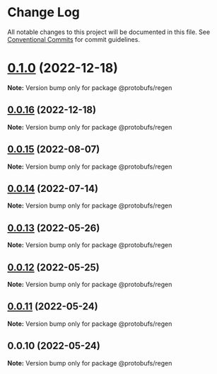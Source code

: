 # Change Log

All notable changes to this project will be documented in this file.
See [Conventional Commits](https://conventionalcommits.org) for commit guidelines.

# [0.1.0](https://github.com/cosmology-tech/proto-registry/compare/@protobufs/regen@0.0.16...@protobufs/regen@0.1.0) (2022-12-18)

**Note:** Version bump only for package @protobufs/regen





## [0.0.16](https://github.com/cosmology-tech/proto-registry/compare/@protobufs/regen@0.0.15...@protobufs/regen@0.0.16) (2022-12-18)

**Note:** Version bump only for package @protobufs/regen





## [0.0.15](https://github.com/cosmology-tech/proto-registry/compare/@protobufs/regen@0.0.14...@protobufs/regen@0.0.15) (2022-08-07)

**Note:** Version bump only for package @protobufs/regen





## [0.0.14](https://github.com/cosmology-tech/proto-registry/compare/@protobufs/regen@0.0.13...@protobufs/regen@0.0.14) (2022-07-14)

**Note:** Version bump only for package @protobufs/regen





## [0.0.13](https://github.com/cosmology-tech/proto-registry/compare/@protobufs/regen@0.0.12...@protobufs/regen@0.0.13) (2022-05-26)

**Note:** Version bump only for package @protobufs/regen





## [0.0.12](https://github.com/cosmology-tech/proto-registry/compare/@protobufs/regen@0.0.11...@protobufs/regen@0.0.12) (2022-05-25)

**Note:** Version bump only for package @protobufs/regen





## [0.0.11](https://github.com/cosmology-tech/proto-registry/compare/@protobufs/regen@0.0.10...@protobufs/regen@0.0.11) (2022-05-24)

**Note:** Version bump only for package @protobufs/regen





## 0.0.10 (2022-05-24)

**Note:** Version bump only for package @protobufs/regen
